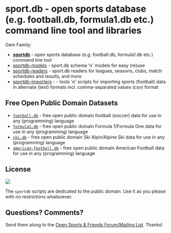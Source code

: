 # sport.db - open sports database (e.g. football.db, formula1.db etc.) command line tool and libraries

Gem Family:

- [**sportdb**](sportdb) - open sports database (e.g. football.db, formula1.db etc.) command line tool
- [sportdb-models](sportdb-models) - sport.db schema 'n' models for easy (re)use
- [sportdb-readers](sportdb-readers) - sport.db readers for leagues, seasons, clubs, match schedules and results, and more
- [sportdb-importers](sportdb-importers) - - tools 'n' scripts for importing sports (football) data in alternate (text) formats incl. comma-separated values (csv) format



<!--
- [sportdb-config](sportdb-config) - sport.db configuration settings and built-in defaults

- [sportdb-update](sportdb-update) - sport.db addon for auto-updates (e.g. pulling n merging updates from upstream sources)
- [sportdb-keys](sportdb-keys) - sport.db addon for well known keys (e.g. EURO, EN, etc.) and model finder shortcuts, etc.
- [sportdb-compat](sportdb-compat) - sport.db addon for backward compatibility (compat)
-->




## Free Open Public Domain Datasets

- [`football.db`](https://github.com/openfootball) - free open public domain football (soccer) data for use in any (programming) language
- [`formula1.db`](https://github.com/opensport/formula1.db) - free open public domain Formula 1/Formula One data for use in any (programming) language
- [`ski.db`](https://github.com/opensport/ski.db) - free open public domain Ski Alpin/Alpine Ski data for use in any (programming) language
- [`american-football.db`](https://github.com/opensport/american-football.db) - free open public domain American Football data for use in any (programming) language




## License

![](https://publicdomainworks.github.io/buttons/zero88x31.png)

The `sportdb` scripts are dedicated to the public domain.
Use it as you please with no restrictions whatsoever.


## Questions? Comments?

Send them along to the
[Open Sports & Friends Forum/Mailing List](http://groups.google.com/group/opensport).
Thanks!
